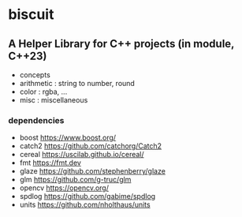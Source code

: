 # biscuit

## A Helper Library for C++ projects (in module, C++23)
- concepts
- arithmetic : string to number, round
- color : rgba, ...
- misc : miscellaneous

### dependencies
- boost https://www.boost.org/
- catch2 https://github.com/catchorg/Catch2
- cereal https://uscilab.github.io/cereal/
- fmt https://fmt.dev
- glaze https://github.com/stephenberry/glaze
- glm https://github.com/g-truc/glm
- opencv https://opencv.org/
- spdlog https://github.com/gabime/spdlog
- units https://github.com/nholthaus/units
